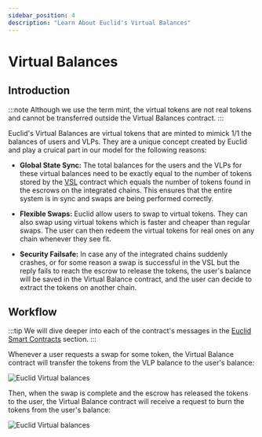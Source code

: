 ```yaml
---
sidebar_position: 4
description: "Learn About Euclid's Virtual Balances"
---
```


# Virtual Balances

## Introduction 
:::note
Although we use the term mint, the virtual tokens are not real tokens and cannot be transferred outside the Virtual Balances contract.
:::

Euclid's Virtual Balances are virtual tokens that are minted to mimick 1/1 the balances of users and VLPs. They are a unique concept created by Euclid and play a cruical part in our model for the following reasons:

- **Global State Sync:** The total balances for the users and the VLPs for these virtual balances need to be exactly equal to the number of tokens stored by the [VSL](../Virtual%20Settlement%20Layer/virtual-settlement-layer.md) contract which equals the number of tokens found in the escrows on the integrated chains. This ensures that the entire system is in sync and swaps are being performed correctly.

- **Flexible Swaps:** Euclid allow users to swap to virtual tokens. They can also swap using virtual tokens which is faster and cheaper than regular swaps. The user can then redeem the virtual tokens for real ones on any chain whenever they see fit.

- **Security Failsafe:** In case any of the integrated chains suddenly crashes, or for some reason a swap is successful in the VSL but the reply fails to reach the escrow to release the tokens, the user's balance will be saved in the Virtual Balance contract, and the user can decide to extract the tokens on another chain. 

## Workflow

:::tip
We will dive deeper into each of the contract's messages in the [Euclid Smart Contracts](../../../Euclid%20Smart%20Contracts/CosmWasm/Virtual%20balances.md) section.
:::

Whenever a user requests a swap for some token, the Virtual Balance contract will transfer the tokens from the VLP balance to the user's balance:

![Euclid Virtual balances](../../../../static/img/virtual-balance-1.jpg)

Then, when the swap is complete and the escrow has released the tokens to the user, the Virtual Balance contract will receive a request to burn the tokens from the user's balance:

![Euclid Virtual balances](../../../../static/img/virtual-balance-2.jpg)